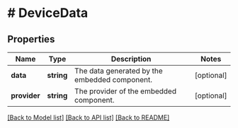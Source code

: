 # # DeviceData

## Properties

Name | Type | Description | Notes
------------ | ------------- | ------------- | -------------
**data** | **string** | The data generated by the embedded component. | [optional]
**provider** | **string** | The provider of the embedded component. | [optional]

[[Back to Model list]](../../README.md#models) [[Back to API list]](../../README.md#endpoints) [[Back to README]](../../README.md)
